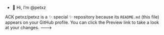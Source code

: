- 👋 Hi, I’m @petxz


ACK
petxz/petxz is a ✨ special ✨ repository because its `README.md` (this file) appears on your GitHub profile.
You can click the Preview link to take a look at your changes.
--->
